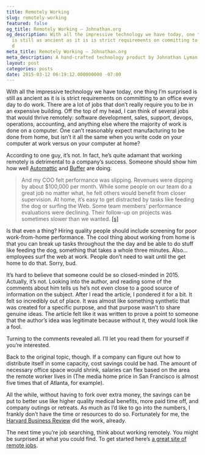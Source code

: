 ```yaml
---
title: Remotely Working
slug: remotely-working
featured: false
og_title: Remotely Working – Johnathan.org
og_description: With all the impressive technology we have today, one thing I’m surprised
  is still as ancient as it is is strict requirements on committing to an office every
  d
meta_title: Remotely Working – Johnathan.org
meta_description: A hand-crafted technology product by Johnathan Lyman
layout: post
categories: posts
date: 2015-03-12 06:19:12.000000000 -07:00
---
```


With all the impressive technology we have today, one thing I’m surprised is still as ancient as it is is strict requirements on committing to an office every day to do work. There are a lot of jobs that don’t really require you to be in an expensive building. Off the top of my head, I can think of several jobs that would thrive remotely: software development, sales, support, devops, operations, accounting, and anything else where the majority of work is done on a computer. One can’t reasonably expect manufacturing to be done from home, but isn’t it all the same when you write code on your computer at work versus on your computer at home?

According to one guy, it’s not. In fact, he’s quite adamant that working remotely is detrimental to a company’s success. Someone should show him how well [Automattic](http://automattic.com) and [Buffer](http://bufferapp.com) are doing.

>  And my COO felt performance was slipping. Revenues were dipping by about $100,000 per month. While some people on our team do a great job no matter what, he felt others would benefit from closer supervision. At home, it’s easy to get distracted by tasks like feeding the dog or surfing the Web. Some team members’ performance evaluations were declining. Their follow-up on projects was sometimes slower than we wanted.
> [[s]](http://www.cnbc.com/id/102460256)

Is that even a thing? Hiring quality people should include screening for poor work-from-home performance. The cool thing about working from home is that you can break up tasks throughout the the day and be able to do stuff like feeding the dog, something that takes a whole three minutes. Also… employees surf the web at work. People don’t need to wait until the get home to do that. Sorry, bud.

It’s hard to believe that someone could be so closed-minded in 2015. Actually, it’s not. Looking into the author, and reading some of the comments about him tells us he’s not even close to a good source of information on the subject. After I read the article, I pondered it for a bit. It felt so incredibly out of place. It was almost like something synthetic that was created for a specific purpose, and that purpose wasn’t to share genuine ideas. The article felt like it was written to prove a point to someone that the author’s idea was legitimate because without it, they would look like a fool.

Turning to the comments revealed all. I’ll let you read them for yourself if you’re interested.

Back to the original topic, though. If a company can figure out how to distribute itself in some capacity, cost savings could be had. The amount of necessary office space would shrink, salaries can flex based on the area the remote worker lives in (The media home price in San Francisco is almost five times that of Atlanta, for example).

All the while, without having to fork over extra money, the savings can be put to better use like higher quality medical benefits, more paid time off, and company outings or retreats. As much as I’d like to go into the numbers, I frankly don’t have the time or resources to do so. Fortunately for me, the [Harvard Business Review](https://hbr.org/2014/01/to-raise-productivity-let-more-employees-work-from-home) did the work, already.

The next time you’re job searching, think about working remotely. You might be surprised at what you could find. To get started here’s [a great site of remote jobs](http://weworkremotely.com).

